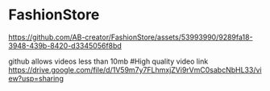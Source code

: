 # FashionStore

https://github.com/AB-creator/FashionStore/assets/53993990/9289fa18-3948-439b-8420-d3345056f8bd


github allows videos less than 10mb
#High quality video link 
https://drive.google.com/file/d/1V59m7y7FLhmxjZVi9rVmC0sabcNbHL33/view?usp=sharing
